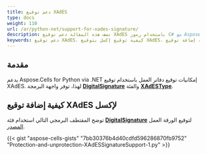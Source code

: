 ```yaml
---
title: دعم توقيع XAdES
type: docs
weight: 110
url: /ar/python-net/support-for-xades-signature/
description: تصف هذه المقالة دعم توقيع XAdES باستخدام رموز C# مع Aspose.Cells for Python via .NET.
keywords: دعم توقيع XAdES، كيفية توقيع إكسل بتوقيع XAdES، كيفية إضافة توقيع XAdES.
---
```


## **مقدمة**

يدعم Aspose.Cells for Python via .NET إمكانيات توقيع دفاتر العمل باستخدام توقيع XAdES. لهذا، توفر واجهة البرمجة [**DigitalSignature**](https://reference.aspose.com/cells/python-net/aspose.cells.digitalsignatures/digitalsignature) والفئة [**XAdESType**](https://reference.aspose.com/cells/python-net/aspose.cells.digitalsignatures/xadestype).

## **كيفية إضافة توقيع XAdES لإكسل**

توضح المقتطف البرمجي التالي استخدام فئة [**DigitalSignature**](https://reference.aspose.com/cells/python-net/aspose.cells.digitalsignatures/digitalsignature) لتوقيع الورقة العمل [المصدر](101089323.xlsx).


{{< gist "aspose-cells-gists" "7bb30376b4d40cdfd596286870fb9752" "Protection-and-unprotection-XAdESSignatureSupport-1.py" >}}

